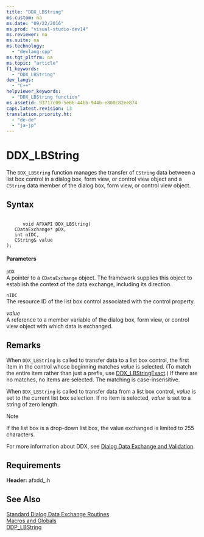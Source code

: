 ```yaml
---
title: "DDX_LBString"
ms.custom: na
ms.date: "09/22/2016"
ms.prod: "visual-studio-dev14"
ms.reviewer: na
ms.suite: na
ms.technology: 
  - "devlang-cpp"
ms.tgt_pltfrm: na
ms.topic: "article"
f1_keywords: 
  - "DDX_LBString"
dev_langs: 
  - "C++"
helpviewer_keywords: 
  - "DDX_LBString function"
ms.assetid: 93717c09-5e66-44bb-944b-e800c82ee874
caps.latest.revision: 13
translation.priority.ht: 
  - "de-de"
  - "ja-jp"
---
```

# DDX_LBString
The `DDX_LBString` function manages the transfer of `CString` data between a list box control in a dialog box, form view, or control view object and a `CString` data member of the dialog box, form view, or control view object.  
  
## Syntax  
  
```  
  
      void AFXAPI DDX_LBString(  
   CDataExchange* pDX,  
   int nIDC,  
   CString& value   
);  
```  
  
#### Parameters  
 `pDX`  
 A pointer to a `CDataExchange` object. The framework supplies this object to establish the context of the data exchange, including its direction.  
  
 `nIDC`  
 The resource ID of the list box control associated with the control property.  
  
 *value*  
 A reference to a member variable of the dialog box, form view, or control view object with which data is exchanged.  
  
## Remarks  
 When `DDX_LBString` is called to transfer data to a list box control, the first item in the control whose beginning matches *value* is selected. (To match the entire item rather than just a prefix, use [DDX_LBStringExact](../VS_csharp/ddx_lbstringexact.md).) If there are no matches, no items are selected. The matching is case-insensitive.  
  
 When `DDX_LBString` is called to transfer data from a list box control, *value* is set to the current list box selection. If no item is selected, *value* is set to a string of zero length.  
  
> [!NOTE]
>  If the list box is a drop-down list box, the value exchanged is limited to 255 characters.  
  
 For more information about DDX, see [Dialog Data Exchange and Validation](../VS_csharp/dialog-data-exchange-and-validation.md).  
  
## Requirements  
 **Header:** afxdd_.h  
  
## See Also  
 [Standard Dialog Data Exchange Routines](../VS_csharp/standard-dialog-data-exchange-routines.md)   
 [Macros and Globals](../VS_csharp/mfc-macros-and-globals.md)   
 [DDP_LBString](../VS_csharp/ddp_lbstring.md)